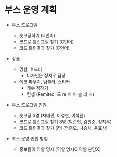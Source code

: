 # 부스 운영 계획

- 부스 프로그램
    - 숏코딩하기 (C언어)
    - 코드로 틀린그림 찾기 (C언어)
    - 코드 틀린결과 찾기 (C언어)

- 상품
  - 명함, 후드티
    - 디자인은 정지우 담당
  - 에코 파우치, 텀블러, 스티커
    - 개수 정하기
    - 컨셉 (Remited, 도 re 미 파 솔 라 시)
         
- 부스 프로그램 인원
    - 숏코딩 3명 (차태민, 이성현, 이석진)
    - 코드로 틀린그림 찾기 3명 (박준현, 김원준, 정지우)
    - 코드 틀린결과 찾기 3명 (연준모, 나승채, 윤효상)

- 부스 운영 인원 방침
    - 홍보팀이 역할 명시 (역할 명시O 역할 분담X)
